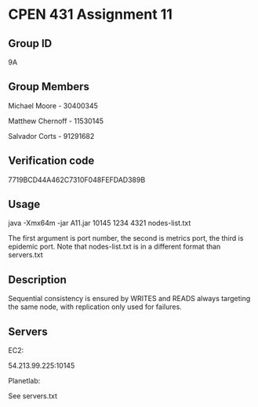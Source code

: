 # CPEN 431 Assignment 11

## Group ID

9A

## Group Members

Michael Moore - 30400345

Matthew Chernoff - 11530145

Salvador Corts - 91291682

## Verification code

7719BCD44A462C7310F048FEFDAD389B

## Usage

java -Xmx64m -jar A11.jar 10145 1234 4321 nodes-list.txt

The first argument is port number, the second is metrics port, the third is epidemic port.
Note that nodes-list.txt is in a different format than servers.txt

## Description

Sequential consistency is ensured by WRITES and READS always targeting the same node, with replication
only used for failures.

## Servers

EC2: 

54.213.99.225:10145

Planetlab: 

See servers.txt